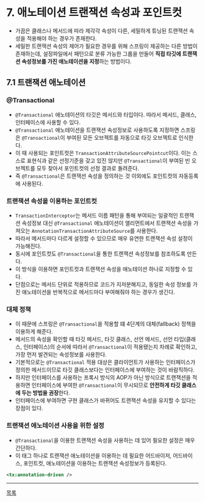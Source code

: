 # 7. 애노테이션 트랜잭션 속성과 포인트컷

- 가끔은 클래스나 메서드에 따라 제각각 속성이 다른, 세밀하게 튜닝된 트랜잭션 속성을 적용해야 하는 경우가 존재한다.
- 세밀한 트랜잭션 속성의 제어가 필요한 경우를 위해 스프링이 제공하는 다른 방법이 존재하는데, 설정파일에서 패턴으로 분류 가능한 그룹을 만들어 **직접 타깃에 트랜잭션 속성정보를 가진 애노테이션을 지정**하는 방법이다.

## 7.1 트랜잭션 애노테이션

### @Transactional

- `@Transactional` 애노테이션의 타깃은 메서드와 타입이다. 따라서 메서드, 클래스, 인터페이스에 사용할 수 있다.
- `@Transactional` 애노테이션을 트랜잭션 속성정보로 사용하도록 지정하면 스프링은 `@Transactional`이 부여된 모든 오브젝트를 자동으로 타깃 오브젝트로 인식한다.
- 이 때 사용되는 포인트컷은 `TransactionAttributeSourcePointcut`이다. 이는 스스로 표현식과 같은 선정기준을 갖고 있진 않지만 `@Transactional`이 부여된 빈 오브젝트를 모두 찾아서 포인트컷의 선정 결과로 돌려준다.
- 즉 `@Transactional`은 트랜잭션 속성을 정의하는 것 이외에도 포인트컷의 자동등록에 사용된다.

### 트랜잭션 속성을 이용하는 포인트컷

- `TransactionInterceptor`는 메서드 이름 패턴을 통해 부여되는 일괄적인 트랜잭션 속성정보 대신 `@Transactional` 애노테이션이 앨리먼트에서 트랜잭션 속성을 가져오는 `AnnotationTransactionAttributeSource`를 사용한다.
- 따라서 메서드마다 다르게 설정할 수 있으므로 매우 유연한 트랜잭션 속성 설정이 가능해진다.
- 동시에 포인트컷도 `@Transactional`을 통한 트랜잭션 속성정보를 참조하도록 만든다.
- 이 방식을 이용하면 포인트컷과 트랜잭션 속성을 애노테이션 하나로 지정할 수 있다.
- 단점으로는 메서드 단위로 적용하므로 코드가 지저분해지고, 동일한 속성 정보를 가진 애노테이션을 반복적으로 메서드마다 부여해줘야 하는 경우가 생긴다.

### 대체 정책

- 이 때문에 스프링은 `@Transactional`을 적용할 떄 4단계의 대체(fallback) 정책을 이용하게 해준다.
- 메서드의 속성을 확인할 때 타깃 메서드, 타깃 클래스, 선언 메서드, 선언 타입(클래스, 인터페이스)의 순서에 따라서 `@Transactional`이 적용됐는지 차례로 확인하고, 가장 먼저 발견되는 속성정보를 사용한다.
- 기본적으로는 `@Transactional` 적용 대상은 클라이언트가 사용하는 인터페이스가 정의한 메서드이므로 타깃 클래스보다는 인터페이스에 부여하는 것이 바람직하다.
- 하지만 인터페이스를 사용하는 프록시 방식의 AOP가 아닌 방식으로 트랜잭션을 적용하면 인터페이스에 부여한 `@Transactional`이 무시되므로 **안전하게 타깃 클래스에 두는 방법을 권장**한다.
- 인터페이스에 부여하면 구현 클래스가 바뀌어도 트랜잭션 속성을 유지할 수 있다는 장점이 있다.

### 트랜잭션 애노테이션 사용을 위한 설정

- `@Transactional`을 이용한 트랜잭션 속성을 사용하는 데 있어 필요한 설정은 매우 간단하다.
- 이 태그 하나로 트랜잭션 애노테이션을 이용하는 데 필요한 어드바이저, 어드바이스, 포인트컷, 애노테이션을 이용하는 트랜잭션 속성정보가 등록된다.

```xml
<tx:annotation-driven />
```

---
[목록](./index.md)
